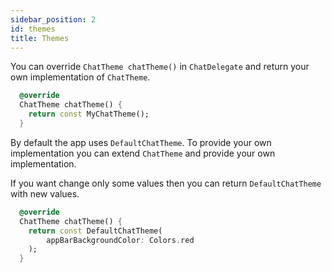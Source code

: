 ```yaml
---
sidebar_position: 2
id: themes
title: Themes
---
```


You can override `ChatTheme chatTheme()` in `ChatDelegate` and return your own implementation of `ChatTheme`.

```dart
  @override
  ChatTheme chatTheme() {
    return const MyChatTheme();
  }
```

By default the app uses `DefaultChatTheme`. To provide your own implementation you can extend `ChatTheme` and provide your own implementation.

If you want change only some values then you can return `DefaultChatTheme` with new values.

```dart
  @override
  ChatTheme chatTheme() {
    return const DefaultChatTheme(
        appBarBackgroundColor: Colors.red
    );
  }
```
